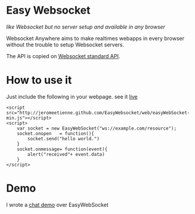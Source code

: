 # Easy Websocket

*like Websocket but no server setup and available in any browser*

Websocket Anywhere aims to make realtimes webapps in every browser without the trouble
to setup Websocket servers.

The API is copied on [Websocket standard API](http://dev.w3.org/html5/websockets/).

# How to use it

Just include the following in your webpage. see it [live](http://jeromeetienne.github.com/EasyWebsocket/example/example.html)

    <script src="http://jeromeetienne.github.com/EasyWebsocket/web/easyWebSocket-min.js"></script>	
    <script>
        var socket = new EasyWebSocket("ws://example.com/resource");
        socket.onopen	= function(){
            socket.send("hello world.")
        }
        socket.onmessage= function(event){
            alert("received"+ event.data)
        }
    </script>

# Demo

I wrote a [chat demo](http://jeromeetienne.github.com/EasyWebsocket/example/demo.html) over EasyWebSocket